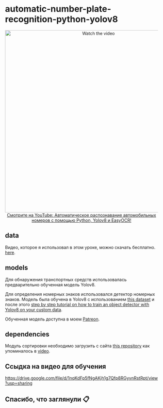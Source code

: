 # automatic-number-plate-recognition-python-yolov8

<p align="center">
<a href="https://www.youtube.com/watch?v=fyJB1t0o0ms">
    <img width="600" src="https://utils-computervisiondeveloper.s3.amazonaws.com/thumbnails/with_play_button/anpr_yolo2.jpg" alt="Watch the video">
    </br>Смотрите на YouTube: Автоматическое распознавание автомобильных номеров с помощью Python, Yolov8 и EasyOCR!
</a>
</p>

## data

Видео, которое я использовал в этом уроке, можно скачать бесплатно. [here](https://drive.google.com/file/d/12sBfgLICdQEnDSOkVFZiJuUE6d3BeanT/view?usp=sharing).

## models

Для обнаружения транспортных средств использовалась предварительно обученная модель Yolov8.

Для определения номерных знаков использовался детектор номерных знаков. Модель была обучена в Yolov8 с использованием [this dataset](https://universe.roboflow.com/roboflow-universe-projects/license-plate-recognition-rxg4e/dataset/4) и после этого [step by step tutorial on how to train an object detector with Yolov8 on your custom data](https://github.com/computervisioneng/train-yolov8-custom-dataset-step-by-step-guide). 

Обученная модель доступна в моем [Patreon](https://www.patreon.com/ComputerVisionEngineer).

## dependencies

Модуль сортировки необходимо загрузить с сайта [this repository](https://github.com/abewley/sort) как упоминалось в [video](https://youtu.be/fyJB1t0o0ms?t=1120).

## Ссыдка на видео для обучения

https://drive.google.com/file/d/1nqKdFp5fNgAKjh1g7Qfp8RGyvnRstRpt/view?usp=sharing

###

## Спасибо, что заглянули 📋